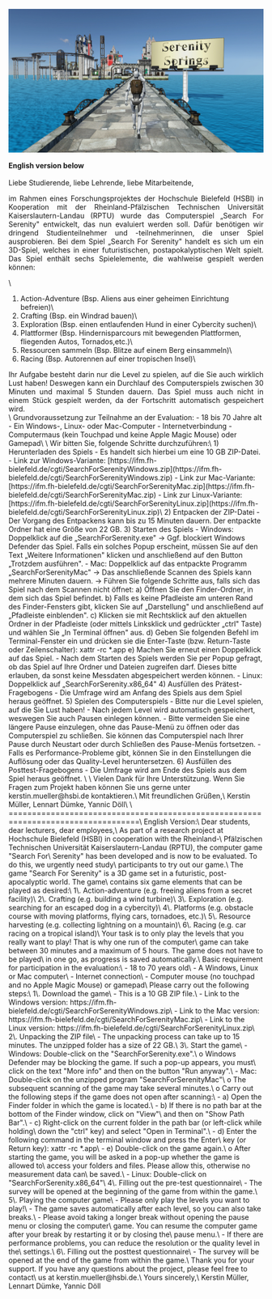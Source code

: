 ![SearchForSerenity](SearchForSerenity.jpg)

**English version below**\
\
Liebe Studierende, liebe Lehrende, liebe Mitarbeitende,
<div style="text-align: justify"> 
im Rahmen eines Forschungsprojektes der Hochschule Bielefeld (HSBI) in Kooperation mit der
Rheinland-Pfälzischen Technischen Universität Kaiserslautern-Landau (RPTU) wurde das
Computerspiel „Search For Serenity" entwickelt, das nun evaluiert werden soll. Dafür benötigen wir
dringend Studienteilnehmer und -teilnehmerinnen, die unser Spiel ausprobieren.
Bei dem Spiel „Search For Serenity" handelt es sich um ein 3D-Spiel, welches in einer futuristischen,
postapokalyptischen Welt spielt. Das Spiel enthält sechs Spielelemente, die wahlweise gespielt
werden können: 
</div>

\
1) Action-Adventure (Bsp. Aliens aus einer geheimen Einrichtung befreien)\
2) Crafting (Bsp. ein Windrad bauen)\
3) Exploration (Bsp. einen entlaufenden Hund in einer Cybercity suchen)\
4) Plattformer (Bsp. Hindernisparcours mit bewegenden Plattformen, fliegenden Autos, Tornados,etc.)\
5) Ressourcen sammeln (Bsp. Blitze auf einem Berg einsammeln)\
6) Racing (Bsp. Autorennen auf einer tropischen Insel)\

<div style="text-align: justify"> 
Ihr Aufgabe besteht darin nur die Level zu spielen, auf die Sie auch wirklich Lust haben! Deswegen
kann ein Durchlauf des Computerspiels zwischen 30 Minuten und maximal 5 Stunden dauern. Das
Spiel muss auch nicht in einem Stück gespielt werden, da der Fortschritt automatisch gespeichert
wird.
</div>
\
Grundvoraussetzung zur Teilnahme an der Evaluation:
- 18 bis 70 Jahre alt
- Ein Windows-, Linux- oder Mac-Computer
- Internetverbindung
- Computermaus (kein Touchpad und keine Apple Magic Mouse) oder Gamepad\
\
Wir bitten Sie, folgende Schritte durchzuführen:\
1) Herunterladen des Spiels
  - Es handelt sich hierbei um eine 10 GB ZIP-Datei.
  - Link zur Windows-Variante: [https://ifm.fh-bielefeld.de/cgti/SearchForSerenityWindows.zip](https://ifm.fh-bielefeld.de/cgti/SearchForSerenityWindows.zip)
  - Link zur Mac-Variante: [https://ifm.fh-bielefeld.de/cgti/SearchForSerenityMac.zip](https://ifm.fh-bielefeld.de/cgti/SearchForSerenityMac.zip)
  - Link zur Linux-Variante: [https://ifm.fh-bielefeld.de/cgti/SearchForSerenityLinux.zip](https://ifm.fh-bielefeld.de/cgti/SearchForSerenityLinux.zip)\
2) Entpacken der ZIP-Datei
  - Der Vorgang des Entpackens kann bis zu 15 Minuten dauern. Der entpackte Ordner hat eine Größe von 22 GB.
3) Starten des Spiels
  - Windows: Doppelklick auf die „SearchForSerenity.exe"
    -> Ggf. blockiert Windows Defender das Spiel. Falls ein solches Popup erscheint, müssen Sie auf den Text „Weitere Informationen" klicken und anschließend auf den Button „Trotzdem ausführen".
  - Mac: Doppelklick auf das entpackte Programm „SearchForSerenityMac"
    -> Das anschließende Scannen des Spiels kann mehrere Minuten dauern.
    -> Führen Sie folgende Schritte aus, falls sich das Spiel nach dem Scannen nicht öffnet:
        a) Öffnen Sie den Finder-Ordner, in dem sich das Spiel befindet.
        b) Falls es keine Pfadleiste am unteren Rand des Finder-Fensters gibt, klicken Sie auf „Darstellung" und anschließend auf „Pfadleiste einblenden".
        c) Klicken sie mit Rechtsklick auf den aktuellen Ordner in der Pfadleiste (oder mittels Linksklick und gedrückter „ctrl" Taste) und wählen Sie „In Terminal öffnen" aus.
        d) Geben Sie folgenden Befehl im Terminal-Fenster ein und drücken sie die Enter-Taste (bzw. Return-Taste oder Zeilenschalter): xattr -rc *.app
        e) Machen Sie erneut einen Doppelklick auf das Spiel.
          - Nach dem Starten des Spiels werden Sie per Popup gefragt, ob das Spiel auf Ihre Ordner und Dateien zugreifen darf. Dieses bitte erlauben, da sonst keine Messdaten abgespeichert werden können.
  - Linux: Doppelklick auf „SearchForSerenity.x86_64"
4) Ausfüllen des Prätest-Fragebogens
  - Die Umfrage wird am Anfang des Spiels aus dem Spiel heraus geöffnet.
5) Spielen des Computerspiels
  - Bitte nur die Level spielen, auf die Sie Lust haben!
  - Nach jedem Level wird automatisch gespeichert, weswegen Sie auch Pausen einlegen können.
  - Bitte vermeiden Sie eine längere Pause einzulegen, ohne das Pause-Menü zu öffnen oder das Computerspiel zu schließen. Sie können das Computerspiel nach Ihrer Pause durch Neustart oder durch Schließen des Pause-Menüs fortsetzen.
  - Falls es Performance-Probleme gibt, können Sie in den Einstellungen die Auflösung oder das Quality-Level heruntersetzen.
6) Ausfüllen des Posttest-Fragebogens
  - Die Umfrage wird am Ende des Spiels aus dem Spiel heraus geöffnet.
  \
  \
Vielen Dank für Ihre Unterstützung. Wenn Sie Fragen zum Projekt haben können Sie uns gerne unter kerstin.mueller@hsbi.de kontaktieren.\
Mit freundlichen Grüßen,\
Kerstin Müller, Lennart Dümke, Yannic Döll\
\
==================================================================================\
English Version:\
Dear students, dear lecturers, dear employees,\
As part of a research project at Hochschule Bielefeld (HSBI) in cooperation with the Rheinland-\
Pfälzischen Technischen Universität Kaiserslautern-Landau (RPTU), the computer game "Search For\
Serenity" has been developed and is now to be evaluated. To do this, we urgently need study\
participants to try out our game.\
The game "Search For Serenity" is a 3D game set in a futuristic, post-apocalyptic world. The game\
contains six game elements that can be played as desired:\
1\. Action-adventure (e.g. freeing aliens from a secret facility)\
2\. Crafting (e.g. building a wind turbine)\
3\. Exploration (e.g. searching for an escaped dog in a cybercity)\
4\. Platforms (e.g. obstacle course with moving platforms, flying cars, tornadoes, etc.)\
5\. Resource harvesting (e.g. collecting lightning on a mountain)\
6\. Racing (e.g. car racing on a tropical island)\
Your task is to only play the levels that you really want to play! That is why one run of the computer\
game can take between 30 minutes and a maximum of 5 hours. The game does not have to be played\
in one go, as progress is saved automatically.\
Basic requirement for participation in the evaluation:\
- 18 to 70 years old\
- A Windows, Linux or Mac computer\
- Internet connection\
- Computer mouse (no touchpad and no Apple Magic Mouse) or gamepad\
Please carry out the following steps:\
1\. Download the game\
- This is a 10 GB ZIP file.\
- Link to the Windows version: https://ifm.fh-bielefeld.de/cgti/SearchForSerenityWindows.zip\
- Link to the Mac version: https://ifm.fh-bielefeld.de/cgti/SearchForSerenityMac.zip\
- Link to the Linux version: https://ifm.fh-bielefeld.de/cgti/SearchForSerenityLinux.zip\
2\. Unpacking the ZIP file\
- The unpacking process can take up to 15 minutes. The unzipped folder has a size of 22 GB.\
3\. Start the game\
- Windows: Double-click on the "SearchForSerenity.exe".\
o Windows Defender may be blocking the game. If such a pop-up appears, you must\
click on the text "More info" and then on the button "Run anyway".\
- Mac: Double-click on the unzipped program "SearchForSerenityMac"\
o The subsequent scanning of the game may take several minutes.\
o Carry out the following steps if the game does not open after scanning:\
- a) Open the Finder folder in which the game is located.\
- b) If there is no path bar at the bottom of the Finder window, click on "View"\
and then on "Show Path Bar".\
- c) Right-click on the current folder in the path bar (or left-click while holding\
down the "ctrl" key) and select "Open in Terminal".\
- d) Enter the following command in the terminal window and press the Enter\
key (or Return key): xattr -rc *.app\
- e) Double-click on the game again.\
o After starting the game, you will be asked in a pop-up whether the game is allowed to\
access your folders and files. Please allow this, otherwise no measurement data can\
be saved.\
- Linux: Double-click on "SearchForSerenity.x86_64"\
4\. Filling out the pre-test questionnaire\
- The survey will be opened at the beginning of the game from within the game.\
5\. Playing the computer game\
- Please only play the levels you want to play!\
- The game saves automatically after each level, so you can also take breaks.\
- Please avoid taking a longer break without opening the pause menu or closing the computer\
game. You can resume the computer game after your break by restarting it or by closing the\
pause menu.\
- If there are performance problems, you can reduce the resolution or the quality level in the\
settings.\
6\. Filling out the posttest questionnaire\
- The survey will be opened at the end of the game from within the game.\
Thank you for your support. If you have any questions about the project, please feel free to contact\
us at kerstin.mueller@hsbi.de.\
Yours sincerely,\
Kerstin Müller, Lennart Dümke, Yannic Döll
